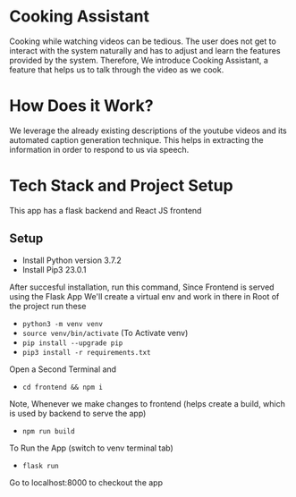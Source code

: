 # Cooking Assistant
Cooking while watching videos can be tedious. The user does not get to interact with the system naturally and has to adjust and learn the features provided by the system.
Therefore, We introduce Cooking Assistant, a feature that helps us to talk through the video as we cook. 

# How Does it Work?
We leverage the already existing descriptions of the youtube videos and its automated caption generation technique. This helps in extracting the information in order to respond to us via speech.

# Tech Stack and Project Setup
This app has a flask backend and React JS frontend

## Setup
- Install Python version 3.7.2
- Install Pip3 23.0.1

After succesful installation, run this command,
Since Frontend is served using the Flask App
We'll create a virtual env and work in there
in Root of the project run these

- ```python3 -m venv venv```
- ```source venv/bin/activate``` (To Activate venv)
- ```pip install --upgrade pip```
- ```pip3 install -r requirements.txt```

Open a Second Terminal and
- ```cd frontend && npm i``` 

Note, Whenever we make changes to frontend
(helps create a build, which is used by backend to serve the app)
- ```npm run build```

To Run the App (switch to venv terminal tab) 
- ```flask run``` 

Go to localhost:8000 to checkout the app

